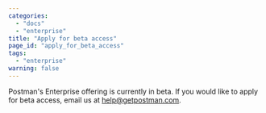 ```yaml
---
categories:
  - "docs"
  - "enterprise"
title: "Apply for beta access"
page_id: "apply_for_beta_access"
tags: 
  - "enterprise"
warning: false
---
```


Postman's Enterprise offering is currently in beta. If you would like to apply for beta access, email us at [help@getpostman.com](mailto:help@getpostman.com). 
